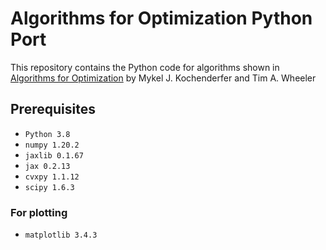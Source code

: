 # Algorithms for Optimization Python Port

This repository contains the Python code for algorithms shown in [Algorithms for Optimization](https://mitpress.mit.edu/books/algorithms-optimization) by Mykel J. Kochenderfer and Tim A. Wheeler

## Prerequisites
- `Python 3.8`
- `numpy 1.20.2`
- `jaxlib 0.1.67`
- `jax 0.2.13`
- `cvxpy 1.1.12`
- `scipy 1.6.3`

### For plotting
- `matplotlib 3.4.3`